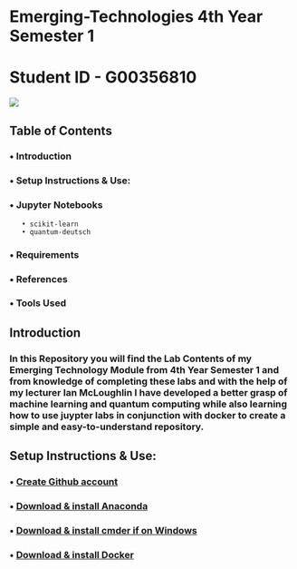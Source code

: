 # Emerging-Technologies 4th Year Semester 1
# Student ID - G00356810
![](https://www.artiba.org/Content/Images/must-know-machine-learning-algorithms-for-ai-professionals.jpg)

## Table of Contents
### •	Introduction
### •	Setup Instructions & Use:
### •	Jupyter Notebooks
       • scikit-learn
       • quantum-deutsch
### •	Requirements
### •	References
### •	Tools Used

## Introduction
### In this Repository you will find the Lab Contents of my Emerging Technology Module from 4th Year Semester 1 and from knowledge of completing these labs and with the help of my lecturer Ian McLoughlin I have developed a better grasp of machine learning and quantum computing while also learning how to use juypter labs in conjunction with docker to create a simple and easy-to-understand repository.

## Setup Instructions & Use:
### • [Create Github account](https://github.com/)
### • [Download & install Anaconda](https://www.anaconda.com/)
### • [Download & install  cmder if on Windows](https://cmder.net/)
### • [Download & install  Docker](https://docs.docker.com/get-docker/)
